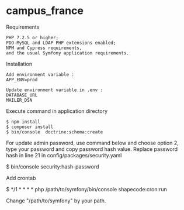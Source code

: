 # campus_france
Requirements

    PHP 7.2.5 or higher;
    PDO-MySQL and LDAP PHP extensions enabled;
    NPM and Cypress requirements,
    and the usual Symfony application requirements.

Installation

    Add environment variable :
    APP_ENV=prod

    Update environment variable in .env :
    DATABASE_URL
    MAILER_DSN

Execute command in application directory

    $ npm install
    $ composer install
    $ bin/console  doctrine:schema:create

For update admin password, use command below and choose option 2, type your password and copy password hash value. Replace password hash in line 21 in config/packages/security.yaml

$ bin/console security:hash-password

Add crontab

$ */1 * * * * php /path/to/symfony/bin/console shapecode:cron:run

Change "/path/to/symfony" by your path.
